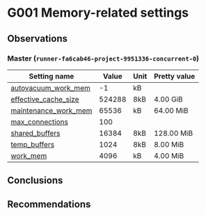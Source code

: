 # G001 Memory-related settings #

## Observations ##

### Master (`runner-fa6cab46-project-9951336-concurrent-0`) ###

Setting name | Value | Unit | Pretty value
-------------|-------|------|--------------
[autovacuum_work_mem](https://postgresqlco.nf/en/doc/param/autovacuum_work_mem) | -1| kB | 
[effective_cache_size](https://postgresqlco.nf/en/doc/param/effective_cache_size) | 524288| 8kB | 4.00 GiB
[maintenance_work_mem](https://postgresqlco.nf/en/doc/param/maintenance_work_mem) | 65536| kB | 64.00 MiB
[max_connections](https://postgresqlco.nf/en/doc/param/max_connections) | 100| <no value> | 
[shared_buffers](https://postgresqlco.nf/en/doc/param/shared_buffers) | 16384| 8kB | 128.00 MiB
[temp_buffers](https://postgresqlco.nf/en/doc/param/temp_buffers) | 1024| 8kB | 8.00 MiB
[work_mem](https://postgresqlco.nf/en/doc/param/work_mem) | 4096| kB | 4.00 MiB



## Conclusions ##


## Recommendations ##

